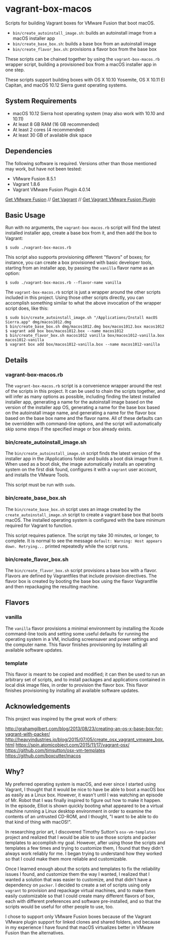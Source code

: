 # vagrant-box-macos

Scripts for building Vagrant boxes for VMware Fusion that boot macOS.

* `bin/create_autoinstall_image.sh`: builds an autoinstall image from a macOS installer app
* `bin/create_base_box.sh`: builds a base box from an autoinstall image
* `bin/create_flavor_box.sh`: provisions a flavor box from the base box

These scripts can be chained together by using the `vagrant-box-macos.rb` wrapper script, building a provisioned box from a macOS installer app in one step.

These scripts support building boxes with OS X 10.10 Yosemite, OS X 10.11 El Capitan, and macOS 10.12 Sierra guest operating systems.

## System Requirements

* macOS 10.12 Sierra host operating system (may also work with 10.10 and 10.11)
* At least 8 GB RAM (16 GB recommended)
* At least 2 cores (4 recommended)
* At least 30 GB of available disk space

## Dependencies

The following software is required. Versions other than those mentioned may work, but have not been tested:

* VMware Fusion 8.5.1
* Vagrant 1.8.6
* Vagrant VMware Fusion Plugin 4.0.14

[Get VMware Fusion](http://www.vmware.com/products/fusion.html)
//
[Get Vagrant](https://www.vagrantup.com/)
//
[Get Vagrant VMware Fusion Plugin](https://www.vagrantup.com/vmware/)

## Basic Usage

Run with no arguments, the `vagrant-box-macos.rb` script will find the latest installed installer app, create a base box from it, and then add the box to Vagrant:

    $ sudo ./vagrant-box-macos.rb

This script also supports provisioning different "flavors" of boxes; for instance, you can create a box provisioned with basic developer tools, starting from an installer app, by passing the `vanilla` flavor name as an option:

    $ sudo ./vagrant-box-macos.rb --flavor-name vanilla

The `vagrant-box-macos.rb` script is just a wrapper around the other scripts included in this project. Using those other scripts directly, you can accomplish something similar to what the above invocation of the wrapper script does, like this:

    $ sudo bin/create_autoinstall_image.sh "/Applications/Install macOS Sierra.app" dmg/macos1012.dmg
    $ bin/create_base_box.sh dmg/macos1012.dmg box/macos1012.box macos1012
    $ vagrant add box box/macos1012.box --name macos1012
    $ bin/create_flavor_box.sh macos1012 vanilla box/macos1012-vanilla.box macos1012-vanilla
    $ vagrant box add box/macos1012-vanilla.box --name macos1012-vanilla

## Details

### vagrant-box-macos.rb

The `vagrant-box-macos.rb` script is a convenience wrapper around the rest of the scripts in this project. It can be used to chain the scripts together, and will infer as many options as possible, including finding the latest installed installer app, generating a name for the autoinstall image based on the version of the installer app OS, generating a name for the base box based on the autoinstall image name, and generating a name for the flavor box based on the base box name and the flavor name. All of these defaults can be overridden with command-line options, and the script will automatically skip some steps if the specified image or box already exists.

### bin/create_autoinstall_image.sh

The `bin/create_autoinstall_image.sh` script finds the latest version of the installer app in the /Applications folder and builds a boot disk image from it. When used as a boot disk, the image automatically installs an operating system on the first disk found, configures it with a `vagrant` user account, and installs the VMware Tools.

This script must be run with `sudo`.

### bin/create_base_box.sh

The `bin/create_base_box.sh` script uses an image created by the `create_autoinstall_image.sh` script to create a vagrant base box that boots macOS. The installed operating system is configured with the bare minimum required for Vagrant to function.

This script requires patience. The script my take 30 minutes, or longer, to complete. It is normal to see the message `default: Warning: Host appears down. Retrying...` printed repeatedly while the script runs.

### bin/create_flavor_box.sh

The `bin/create_flavor_box.sh` script provisions a base box with a flavor. Flavors are defined by Vagrantfiles that include provision directives. The flavor box is created by booting the base box using the flavor Vagrantfile and then repackaging the resulting machine.

## Flavors

### vanilla

The `vanilla` flavor provisions a minimal environment by installing the Xcode command-line tools and setting some useful defaults for running the operating system in a VM, including screensaver and power settings and the computer name. This flavor finishes provisioning by installing all available software updates.

### template

This flavor is meant to be copied and modified; it can then be used to run an arbitrary set of scripts, and to install packages and applications contained in local disk image files, in order to provision the flavor box. This flavor finishes provisioning by installing all available software updates.

## Acknowledgements

This project was inspired by the great work of others:

http://grahamgilbert.com/blog/2013/08/23/creating-an-os-x-base-box-for-vagrant-with-packer/
http://heavyindustries.io/blog/2015/07/05/create_osx_vagrant_vmware_box.html
https://spin.atomicobject.com/2015/11/17/vagrant-osx/
https://github.com/timsutton/osx-vm-templates
https://github.com/boxcutter/macos

## Why?

My preferred operating system is macOS, and ever since I started using Vagrant, I thought that it would be nice to have be able to boot a macOS box as easily as a Linux box. However, it wasn't until I was watching an episode of Mr. Robot that I was finally inspired to figure out how to make it happen. In the episode, Elliot is shown quickly booting what appeared to be a virtual machine running a Linux desktop environment in order to examine the contents of an untrusted CD-ROM, and I thought, "I want to be able to do that kind of thing with macOS!".

In researching prior art, I discovered Timothy Sutton's `osx-vm-templates` project and realized that I would be able to use those scripts and packer templates to accomplish my goal. However, after using those the scripts and templates a few times and trying to customize them, I found that they didn't always work reliably for me. I began trying to understand how they worked so that I could make them more reliable and customizable.

Once I learned enough about the scripts and templates to fix the reliability issues I found, and customize them the way I wanted, I realized that I wanted a solution that was easier to customize, and that didn't have a dependency on `packer`. I decided to create a set of scripts using only `vagrant` to provision and repackage virtual machines, and to make them easily customizable so that I could create many different flavors of box, each with different preferences and software pre-installed, and so that the scripts would be useful for other people to use, too.

I chose to support only VMware Fusion boxes because of the Vagrant VMware plugin support for linked clones and shared folders, and because in my experience I have found that macOS virtualizes better in VMware Fusion than the alternatives.
